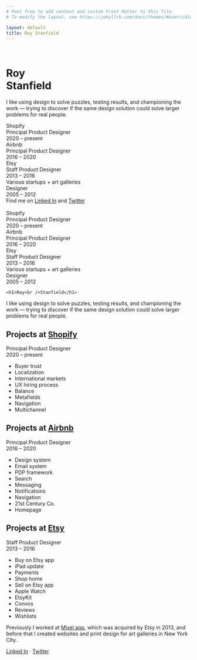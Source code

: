 ```yaml
---
# Feel free to add content and custom Front Matter to this file.
# To modify the layout, see https://jekyllrb.com/docs/themes/#overriding-theme-defaults

layout: default
title: Roy Stanfield
---
```


<div class="mobile">

  <section class="contrast_controls">
    <div id="contrast_button" class="low_contrast">&nbsp;</div>
  </section>

  <div class="intro">
    <h1>Roy<br />Stanfield</h1>
    <p>
      I like using design to solve puzzles, testing results, and championing the work &mdash; trying to discover if the same design solution could solve larger problems for real people.
    </p>
  </div>


  <section class="grid_container">
    <div class="remove_border_on_mobile">Shopify<br />Principal Product Designer<br />2020 &ndash; present</div>
    <div>Airbnb<br />Principal Product Designer<br />2016 &ndash; 2020</div>
    <div>Etsy<br />Staff Product Designer<br />2013 &ndash; 2016</div>
    <div>Various startups + art galleries<br />Designer<br />2005 &ndash; 2012</div>
    <div>
        Find me on <a href="https://www.linkedin.com/in/roy-stanfield-66a31513/">Linked In</a> and <a href="https://twitter.com/RoyStanfield">Twitter</a>
    </div>
  </section>

  <div class="outro">
    <!-- <p>
      Previously I worked at <a href="https://www.theverge.com/2012/5/21/3033867/the-art-of-apps-paper-mixel-khoi-vinh-interview">Mixel app</a>, which was acquired by Etsy in 2013, and before that I created websites and print design for art galleries in <span class="no_wrap">New York City</span>.
    </p> -->
  </div>
</div>





<div class="desktop">
  <section class="contrast_controls">
    <div id="contrast_button_desktop" class="low_contrast">&nbsp;</div>
  </section>

  <section class="grid_container">
    <div class="remove_border_on_mobile">Shopify<br />Principal Product Designer<br />2020 &ndash; present</div>
    <div>Airbnb<br />Principal Product Designer<br />2016 &ndash; 2020</div>
    <div>Etsy<br />Staff Product Designer<br />2013 &ndash; 2016</div>
    <div>Various startups + art galleries<br />Designer<br />2005 &ndash; 2012</div>


<!--    <div><span class="hide_on_mobile">Get in touch<br /></span><a href="https://www.linkedin.com/in/roy-stanfield-66a31513/">Linked In</a> &middot; <a href="https://twitter.com/RoyStanfield">Twitter</a></div> -->

    <h1>Roy<br />Stanfield</h1>
  </section>

  <div class="intro">
    <p>
      I like using design to solve puzzles, testing results, and championing the work &mdash; trying to discover if the same design solution could solve larger problems for real people.
    </p>
  </div>

  <section class="projects shopify">
    <div class="sticky_container">
      <div>
        <h2>Projects at <a class="shopify_link" href="https://www.shopify.com/">Shopify</a></h2>
        <p>Principal Product Designer<br />2020 &ndash; present</p>
      </div>
    </div>
    <ul>
      <li>Buyer trust</li>
      <li>Localization</li>
      <li>International markets</li>
      <li>UX hiring process</li>
      <li>Balance</li>
      <li>Metafields</li>
      <li>Navigation</li>
      <li>Multichannel</li>
    </ul>
  </section>

  <section class="projects airbnb">
    <div class="sticky_container">
      <div>
        <h2>Projects at <a class="airbnb_link" href="http://www.airbnb.com">Airbnb</a></h2>
        <p>Principal Product Designer<br />2016 &ndash; 2020</p>
      </div>
    </div>
    <ul>
      <li>Design system</li>
      <li>Email system</li>
      <li>PDP framework</li>
      <li>Search</li>
      <li>Messaging</li>
      <li>Notifications</li>
      <li>Navigation</li>
      <li>21st Century Co.</li>
      <li>Homepage</li>
    </ul>
  </section>

  <section class="projects etsy">
    <div class="sticky_container">
      <div>
        <h2>Projects at <a class="etsy_link" href="http://www.etsy.com">Etsy</a></h2>
        <p>Staff Product Designer<br />2013 &ndash; 2016</p>
      </div>
    </div>
    <ul>
      <li>Buy on Etsy app</li>
      <li>iPad update</li>
      <li>Payments</li>
      <li>Shop home</li>
      <li>Sell on Etsy app</li>
      <li>Apple Watch</li>
      <li>EtsyKit</li>
      <li>Convos</li>
      <li>Reviews</li>
      <li>Wishlists</li>
    </ul>
  </section>

  <div class="outro">
    <p>
      Previously I worked at <a href="https://www.theverge.com/2012/5/21/3033867/the-art-of-apps-paper-mixel-khoi-vinh-interview">Mixel app</a>, which was acquired by Etsy in 2013, and before that I created websites and print design for art galleries in <span class="no_wrap">New York City</span>.
    </p>
    <p>
      <a href="https://www.linkedin.com/in/roy-stanfield-66a31513/">Linked In</a> &middot; <a href="https://twitter.com/RoyStanfield">Twitter</a>
    </p>
  </div>
</div>
